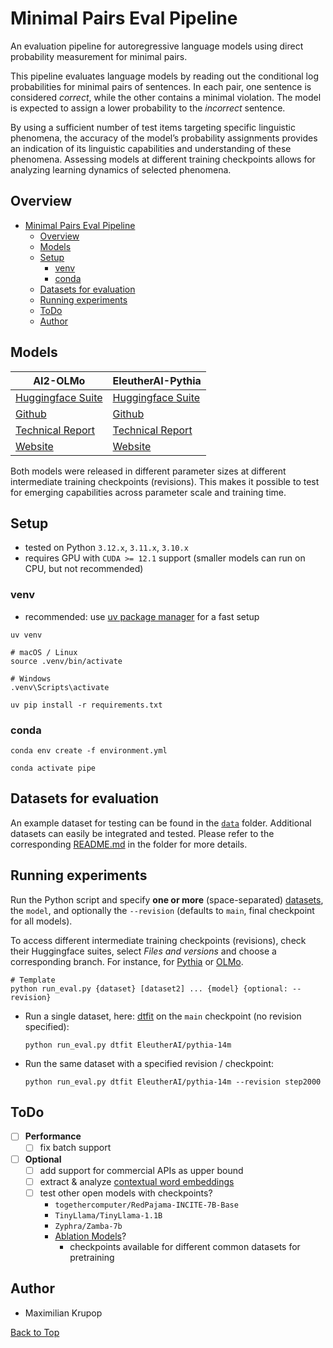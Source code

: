 # Minimal Pairs Eval Pipeline

An evaluation pipeline for autoregressive language models using direct probability measurement for minimal pairs.

This pipeline evaluates language models by reading out the conditional log probabilities for minimal pairs of sentences. In each pair, one sentence is considered *correct*, while the other contains a minimal violation. The model is expected to assign a lower probability to the *incorrect* sentence.

By using a sufficient number of test items targeting specific linguistic phenomena, the accuracy of the model’s probability assignments provides an indication of its linguistic capabilities and understanding of these phenomena. Assessing models at different training checkpoints allows for analyzing learning dynamics of selected phenomena.

## Overview

- [Minimal Pairs Eval Pipeline](#minimal-pairs-eval-pipeline)
  - [Overview](#overview)
  - [Models](#models)
  - [Setup](#setup)
    - [venv](#venv)
    - [conda](#conda)
  - [Datasets for evaluation](#datasets-for-evaluation)
  - [Running experiments](#running-experiments)
  - [ToDo](#todo)
  - [Author](#author)

## Models

| AI2-OLMo                                  | EleutherAI-Pythia                              |
|-------------------------------------------|------------------------------------------------|
| [Huggingface Suite](https://huggingface.co/collections/allenai/olmo-suite-65aeaae8fe5b6b2122b46778) | [Huggingface Suite](https://huggingface.co/collections/EleutherAI/pythia-scaling-suite-64fb5dfa8c21ebb3db7ad2e1) |
| [Github](https://github.com/allenai/OLMo) | [Github](https://github.com/EleutherAI/pythia) |
| [Technical Report](https://arxiv.org/abs/2402.00838) | [Technical Report](https://arxiv.org/abs/2304.01373) |
| [Website](https://allenai.org/) | [Website](https://www.eleuther.ai/) |

Both models were released in different parameter sizes at different intermediate training checkpoints (revisions).
This makes it possible to test for emerging capabilities across parameter scale and training time.

## Setup

- tested on Python `3.12.x`, `3.11.x`, `3.10.x`
- requires GPU with `CUDA >= 12.1` support (smaller models can run on CPU, but not recommended)

### venv

- recommended: use [uv package manager](https://github.com/astral-sh/uv) for a fast setup

```shell
uv venv
```

```shell
# macOS / Linux
source .venv/bin/activate
```

```shell
# Windows
.venv\Scripts\activate
```

```shell
uv pip install -r requirements.txt
```

### conda

```shell
conda env create -f environment.yml
```

```shell
conda activate pipe
```

## Datasets for evaluation

An example dataset for testing can be found in the [`data`](data) folder.
Additional datasets can easily be integrated and tested.
Please refer to the corresponding [README.md](data/README.md) in the folder for more details.

## Running experiments

Run the Python script and specify **one or more** (space-separated) [datasets](data/README.md), the `model`, and optionally the `--revision` (defaults to `main`, final checkpoint for all models).

To access different intermediate training checkpoints (revisions), check their
Huggingface suites, select *Files and versions* and choose a corresponding branch.
For instance, for [Pythia](https://huggingface.co/collections/EleutherAI/pythia-scaling-suite-64fb5dfa8c21ebb3db7ad2e1) or [OLMo](https://huggingface.co/collections/allenai/olmo-suite-65aeaae8fe5b6b2122b46778).

```shell
# Template
python run_eval.py {dataset} [dataset2] ... {model} {optional: --revision}
```

- Run a single dataset, here: [dtfit](data/dtfit/README.md) on the `main` checkpoint (no revision specified):

  ```shell
  python run_eval.py dtfit EleutherAI/pythia-14m
  ```

- Run the same dataset with a specified revision / checkpoint:

  ```shell
  python run_eval.py dtfit EleutherAI/pythia-14m --revision step2000
  ```

## ToDo

- [ ] **Performance**
  - [ ] fix batch support
- [ ] **Optional**
  - [ ] add support for commercial APIs as upper bound
  - [ ] extract & analyze [contextual word embeddings](https://github.com/kanishkamisra/minicons/blob/master/examples/word_representations.md)
  - [ ] test other open models with checkpoints?
    - `togethercomputer/RedPajama-INCITE-7B-Base`
    - `TinyLlama/TinyLlama-1.1B`
    - `Zyphra/Zamba-7b`
    - [Ablation Models](https://huggingface.co/collections/HuggingFaceFW/ablation-models-662457b0d213e8c14fe47f32)?
      - checkpoints available for different common datasets for pretraining

## Author

- Maximilian Krupop

[Back to Top](#minimal-pairs-eval-pipeline)
